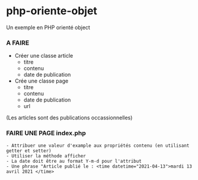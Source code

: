 # php-oriente-objet
Un exemple en PHP orienté object 
### A FAIRE
- Créer une classe article
    * titre 
    * contenu
    * date de publication
- Crée une classe page
    * titre 
    * contenu 
    * date  de publication
    * url

(Les articles sont des publications occassionnelles)


### FAIRE UNE PAGE index.php
    - Attribuer une valeur d'example aux propriétés contenu (en utilisant getter et setter)
    - Utiliser la méthode afficher
    - La date doit être au format Y-m-d pour l'attribut
    - Une phrase "Article publié le : <time datetime="2021-04-13">mardi 13 avril 2021 </time>

